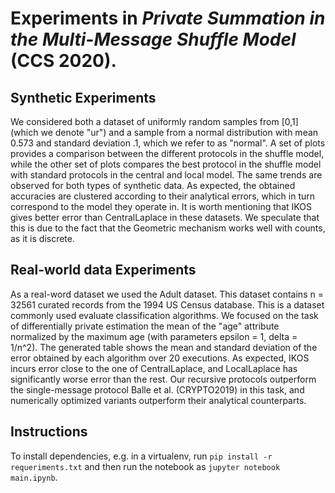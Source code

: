 # Experiments in *Private Summation in the Multi-Message Shuffle Model* (CCS 2020).

## Synthetic Experiments

We considered both a dataset of uniformly random samples from [0,1] (which we denote "ur") and a sample from a normal distribution with mean 0.573
and standard deviation .1, which we refer to as "normal". 
A set of plots provides a comparison between the different protocols in the shuffle model, while the other set of plots compares the best protocol in the shuffle model with standard protocols in the central and local model.
The same trends are observed for both types of synthetic data.
As expected, the obtained accuracies are clustered according to their analytical errors,
which in turn correspond to the model they operate in. It is worth mentioning that IKOS
gives better error than CentralLaplace in these datasets. We speculate that this is due to the fact that the Geometric mechanism
works well with counts, as it is discrete.

## Real-world data Experiments

As a real-word dataset we used the Adult dataset. This dataset contains n = 32561 curated records from the 1994 US Census database.
This is a dataset commonly used evaluate classification algorithms. We focused on the task of differentially private
estimation the mean of the "age" attribute normalized by the maximum age (with parameters epsilon = 1, delta = 1/n^2). The generated table shows the mean and standard deviation of the error obtained by each algorithm over 20 executions.
As expected, IKOS incurs error close to the one of CentralLaplace, and LocalLaplace has significantly worse error than the rest.
Our recursive protocols outperform the single-message protocol Balle et al. (CRYPTO2019) in this task, and
numerically optimized variants outperform their analytical counterparts.

## Instructions

To install dependencies, e.g. in a virtualenv, run `pip install -r requeriments.txt` and then run the notebook as `jupyter notebook main.ipynb`.
